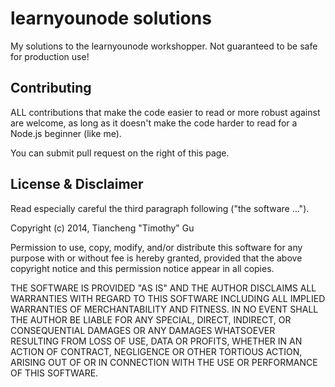 learnyounode solutions
======================

My solutions to the learnyounode workshopper. Not guaranteed to be safe for
production use!

Contributing
------------

ALL contributions that make the code easier to read or more robust against are
welcome, as long as it doesn't make the code harder to read for a Node.js
beginner (like me).

You can submit pull request on the right of this page.

License & Disclaimer
--------------------

Read especially careful the third paragraph following ("the software ...").

Copyright (c) 2014, Tiancheng "Timothy" Gu

Permission to use, copy, modify, and/or distribute this software for any
purpose with or without fee is hereby granted, provided that the above
copyright notice and this permission notice appear in all copies.

THE SOFTWARE IS PROVIDED "AS IS" AND THE AUTHOR DISCLAIMS ALL WARRANTIES
WITH REGARD TO THIS SOFTWARE INCLUDING ALL IMPLIED WARRANTIES OF
MERCHANTABILITY AND FITNESS. IN NO EVENT SHALL THE AUTHOR BE LIABLE FOR
ANY SPECIAL, DIRECT, INDIRECT, OR CONSEQUENTIAL DAMAGES OR ANY DAMAGES
WHATSOEVER RESULTING FROM LOSS OF USE, DATA OR PROFITS, WHETHER IN AN
ACTION OF CONTRACT, NEGLIGENCE OR OTHER TORTIOUS ACTION, ARISING OUT OF
OR IN CONNECTION WITH THE USE OR PERFORMANCE OF THIS SOFTWARE.
